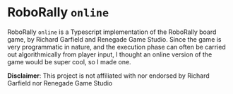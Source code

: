# RoboRally `online`

RoboRally `online` is a Typescript implementation of the RoboRally board game, by Richard Garfield and Renegade Game Studio.
Since the game is very programmatic in nature, and the execution phase can often be carried out algorithmically from player input, I thought an online version of the game would be super cool, so I made one.

**Disclaimer**: This project is not affiliated with nor endorsed by Richard Garfield nor Renegade Game Studio